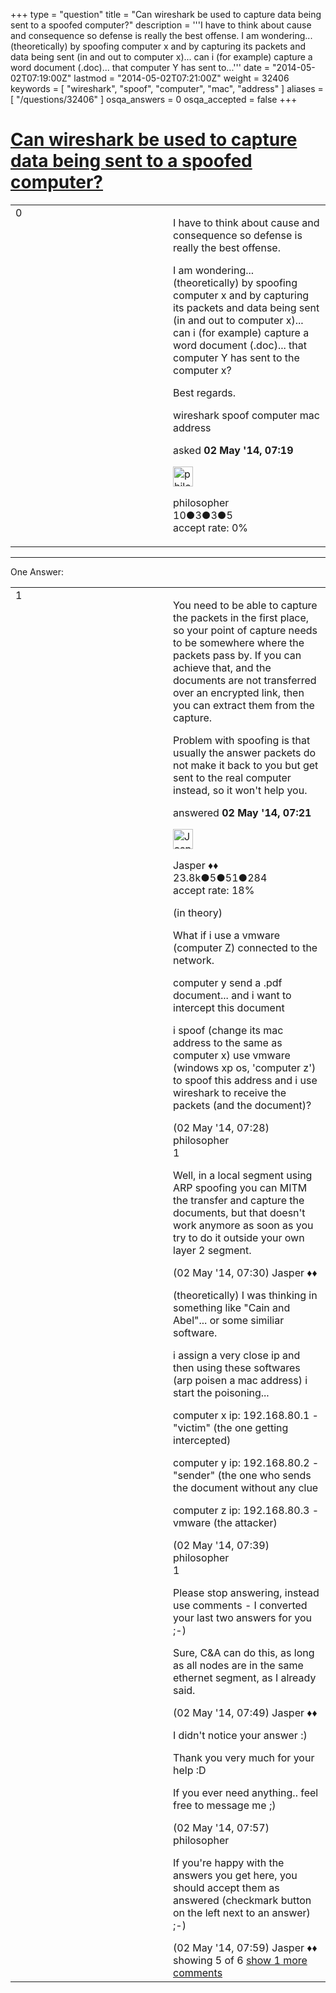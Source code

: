 +++
type = "question"
title = "Can wireshark be used to capture data being sent to a spoofed computer?"
description = '''I have to think about cause and consequence so defense is really the best offense. I am wondering... (theoretically) by spoofing computer x and by capturing its packets and data being sent (in and out to computer x)... can i (for example) capture a word document (.doc)... that computer Y has sent to...'''
date = "2014-05-02T07:19:00Z"
lastmod = "2014-05-02T07:21:00Z"
weight = 32406
keywords = [ "wireshark", "spoof", "computer", "mac", "address" ]
aliases = [ "/questions/32406" ]
osqa_answers = 0
osqa_accepted = false
+++

<div class="headNormal">

# [Can wireshark be used to capture data being sent to a spoofed computer?](/questions/32406/can-wireshark-be-used-to-capture-data-being-sent-to-a-spoofed-computer)

</div>

<div id="main-body">

<div id="askform">

<table id="question-table" style="width:100%;"><colgroup><col style="width: 50%" /><col style="width: 50%" /></colgroup><tbody><tr class="odd"><td style="width: 30px; vertical-align: top"><div class="vote-buttons"><div id="post-32406-score" class="post-score" title="current number of votes">0</div><div id="favorite-count" class="favorite-count"></div></div></td><td><div id="item-right"><div class="question-body"><p>I have to think about cause and consequence so defense is really the best offense.</p><p>I am wondering... (theoretically) by spoofing computer x and by capturing its packets and data being sent (in and out to computer x)... can i (for example) capture a word document (.doc)... that computer Y has sent to the computer x?</p><p>Best regards.</p></div><div id="question-tags" class="tags-container tags">wireshark spoof computer mac address</div><div id="question-controls" class="post-controls"></div><div class="post-update-info-container"><div class="post-update-info post-update-info-user"><p>asked <strong>02 May '14, 07:19</strong></p><img src="https://secure.gravatar.com/avatar/2ac6e5d91e7ef47a57c9a614b14b68f8?s=32&amp;d=identicon&amp;r=g" class="gravatar" width="32" height="32" alt="philosopher&#39;s gravatar image" /><p>philosopher<br />
<span class="score" title="10 reputation points">10</span><span title="3 badges"><span class="badge1">●</span><span class="badgecount">3</span></span><span title="3 badges"><span class="silver">●</span><span class="badgecount">3</span></span><span title="5 badges"><span class="bronze">●</span><span class="badgecount">5</span></span><br />
<span class="accept_rate" title="Rate of the user&#39;s accepted answers">accept rate:</span> <span title="philosopher has no accepted answers">0%</span></p></div></div><div id="comments-container-32406" class="comments-container"></div><div id="comment-tools-32406" class="comment-tools"></div><div class="clear"></div><div id="comment-32406-form-container" class="comment-form-container"></div><div class="clear"></div></div></td></tr></tbody></table>

------------------------------------------------------------------------

<div class="tabBar">

<span id="sort-top"></span>

<div class="headQuestions">

One Answer:

</div>

</div>

<span id="32408"></span>

<div id="answer-container-32408" class="answer">

<table style="width:100%;"><colgroup><col style="width: 50%" /><col style="width: 50%" /></colgroup><tbody><tr class="odd"><td style="width: 30px; vertical-align: top"><div class="vote-buttons"><div id="post-32408-score" class="post-score" title="current number of votes">1</div></div></td><td><div class="item-right"><div class="answer-body"><p>You need to be able to capture the packets in the first place, so your point of capture needs to be somewhere where the packets pass by. If you can achieve that, and the documents are not transferred over an encrypted link, then you can extract them from the capture.</p><p>Problem with spoofing is that usually the answer packets do not make it back to you but get sent to the real computer instead, so it won't help you.</p></div><div class="answer-controls post-controls"></div><div class="post-update-info-container"><div class="post-update-info post-update-info-user"><p>answered <strong>02 May '14, 07:21</strong></p><img src="https://secure.gravatar.com/avatar/c578ba2967741f25aebd6afef702f432?s=32&amp;d=identicon&amp;r=g" class="gravatar" width="32" height="32" alt="Jasper&#39;s gravatar image" /><p>Jasper ♦♦<br />
<span class="score" title="23806 reputation points"><span>23.8k</span></span><span title="5 badges"><span class="badge1">●</span><span class="badgecount">5</span></span><span title="51 badges"><span class="silver">●</span><span class="badgecount">51</span></span><span title="284 badges"><span class="bronze">●</span><span class="badgecount">284</span></span><br />
<span class="accept_rate" title="Rate of the user&#39;s accepted answers">accept rate:</span> <span title="Jasper has 263 accepted answers">18%</span></p></div></div><div id="comments-container-32408" class="comments-container"><span id="32409"></span><div id="comment-32409" class="comment"><div id="post-32409-score" class="comment-score"></div><div class="comment-text"><p>(in theory)</p><p>What if i use a vmware (computer Z) connected to the network.</p><p>computer y send a .pdf document... and i want to intercept this document</p><p>i spoof (change its mac address to the same as computer x) use vmware (windows xp os, 'computer z') to spoof this address and i use wireshark to receive the packets (and the document)?</p></div><div id="comment-32409-info" class="comment-info"><span class="comment-age">(02 May '14, 07:28)</span> philosopher</div></div><span id="32410"></span><div id="comment-32410" class="comment"><div id="post-32410-score" class="comment-score">1</div><div class="comment-text"><p>Well, in a local segment using ARP spoofing you can MITM the transfer and capture the documents, but that doesn't work anymore as soon as you try to do it outside your own layer 2 segment.</p></div><div id="comment-32410-info" class="comment-info"><span class="comment-age">(02 May '14, 07:30)</span> Jasper ♦♦</div></div><span id="32413"></span><div id="comment-32413" class="comment"><div id="post-32413-score" class="comment-score"></div><div class="comment-text"><p>(theoretically) I was thinking in something like "Cain and Abel"... or some similiar software.</p><p>i assign a very close ip and then using these softwares (arp poisen a mac address) i start the poisoning...</p><p>computer x ip: 192.168.80.1 - "victim" (the one getting intercepted)</p><p>computer y ip: 192.168.80.2 - "sender" (the one who sends the document without any clue</p><p>computer z ip: 192.168.80.3 - vmware (the attacker)</p></div><div id="comment-32413-info" class="comment-info"><span class="comment-age">(02 May '14, 07:39)</span> philosopher</div></div><span id="32414"></span><div id="comment-32414" class="comment"><div id="post-32414-score" class="comment-score">1</div><div class="comment-text"><p>Please stop answering, instead use comments - I converted your last two answers for you ;-)</p><p>Sure, C&amp;A can do this, as long as all nodes are in the same ethernet segment, as I already said.</p></div><div id="comment-32414-info" class="comment-info"><span class="comment-age">(02 May '14, 07:49)</span> Jasper ♦♦</div></div><span id="32415"></span><div id="comment-32415" class="comment"><div id="post-32415-score" class="comment-score"></div><div class="comment-text"><p>I didn't notice your answer :)</p><p>Thank you very much for your help :D</p><p>If you ever need anything.. feel free to message me ;)</p></div><div id="comment-32415-info" class="comment-info"><span class="comment-age">(02 May '14, 07:57)</span> philosopher</div></div><span id="32417"></span><div id="comment-32417" class="comment not_top_scorer"><div id="post-32417-score" class="comment-score"></div><div class="comment-text"><p>If you're happy with the answers you get here, you should accept them as answered (checkmark button on the left next to an answer) ;-)</p></div><div id="comment-32417-info" class="comment-info"><span class="comment-age">(02 May '14, 07:59)</span> Jasper ♦♦</div></div></div><div id="comment-tools-32408" class="comment-tools"><span class="comments-showing"> showing 5 of 6 </span> <a href="#" class="show-all-comments-link">show 1 more comments</a></div><div class="clear"></div><div id="comment-32408-form-container" class="comment-form-container"></div><div class="clear"></div></div></td></tr></tbody></table>

</div>

<div class="paginator-container-left">

</div>

</div>

</div>

